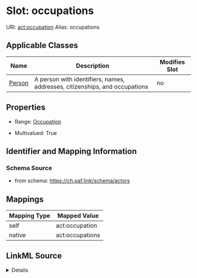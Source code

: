 

# Slot: occupations 



URI: [act:occupation](https://ch.paf.link/schema/actors/occupation)
Alias: occupations

<!-- no inheritance hierarchy -->





## Applicable Classes

| Name | Description | Modifies Slot |
| --- | --- | --- |
| [Person](Person.md) | A person with identifiers, names, addresses, citizenships, and occupations |  no  |






## Properties

* Range: [Occupation](Occupation.md)

* Multivalued: True




## Identifier and Mapping Information






### Schema Source


* from schema: https://ch.paf.link/schema/actors




## Mappings

| Mapping Type | Mapped Value |
| ---  | ---  |
| self | act:occupation |
| native | act:occupations |




## LinkML Source

<details>
```yaml
name: occupations
from_schema: https://ch.paf.link/schema/actors
rank: 1000
slot_uri: act:occupation
alias: occupations
owner: Person
domain_of:
- Person
range: Occupation
multivalued: true
inlined: true
inlined_as_list: true

```
</details>